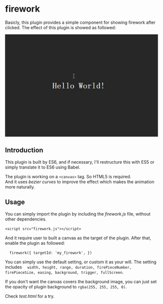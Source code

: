 # firework
Basicly, this plugin provides a simple component for showing firework after clicked.
The effect of this plugin is showed as followed:

![alt effect](example.gif)

## Introduction
This plugin is built by ES6, and if necessary, I'll restructure this with ES5 or simply translate it to ES6 using Babel.

The plugin is working on a ``<canvas>`` tag. So HTML5 is required.  
And it uses *bezier curves* to improve the effect which makes the animation more naturally. 

## Usage
You can simply import the plugin by including the *firework.js* file, without other dependencies.

``<script src="firework.js"></script>``

And it require user to built a canvas as the target of the plugin. After that, enable the plugin as followed:

``  firework({
    targetId: 'my_firework',
  })``

You can simply use the default setting, or custom it as your will. The setting includes 
``  width,
    height,
    range,
    duration,
    firePieceNumber,
    firePieceSize,
    easing,
    background,
    trigger,
    fullScreen``.
    
If you don't want the canvas covers the background image, you can just set the opacity of plugin background to ``rgba(255, 255, 255, 0)``.

Check *test.html* for a try.
